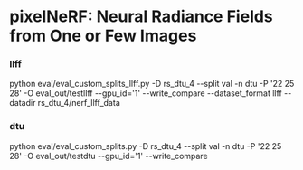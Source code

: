 # pixelNeRF: Neural Radiance Fields from One or Few Images

### llff
python eval/eval_custom_splits_llff.py -D rs_dtu_4 --split val -n dtu -P '22 25 28' -O eval_out/testllff --gpu_id='1' --write_compare --dataset_format llff --datadir rs_dtu_4/nerf_llff_data 

### dtu
python eval/eval_custom_splits.py -D rs_dtu_4 --split val -n dtu -P '22 25 28' -O eval_out/testdtu --gpu_id='1' --write_compare
